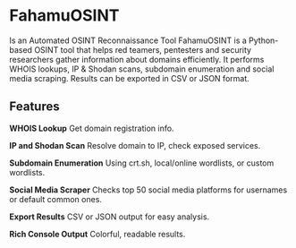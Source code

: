 # FahamuOSINT

Is an Automated OSINT Reconnaissance Tool
FahamuOSINT is a Python-based OSINT tool that helps red teamers, pentesters and security researchers gather information about domains efficiently. It performs WHOIS lookups, IP & Shodan scans, subdomain enumeration and social media scraping. Results can be exported in CSV or JSON format.

## Features
<b>WHOIS Lookup</b> Get domain registration info.

<b>IP and Shodan Scan</b> Resolve domain to IP, check exposed services.

<b>Subdomain Enumeration</b> Using crt.sh, local/online wordlists, or custom wordlists.

<b>Social Media Scraper</b> Checks top 50 social media platforms for usernames or default common ones.

<b>Export Results</b> CSV or JSON output for easy analysis.

<b>Rich Console Output</b> Colorful, readable results.

